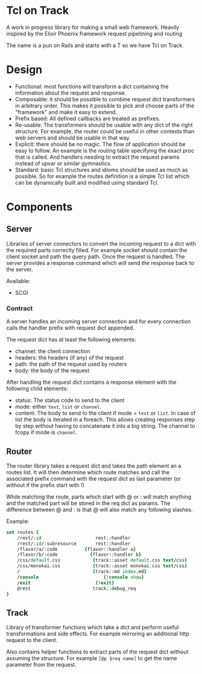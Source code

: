 # Tcl on Track

A work in progress library for making a small web framework. Heavily inspired by the Elixir Phoenix framework request pipelining and routing

The name is a pun on Rails and starts with a T so we have Tcl on Track.

# Design

   * Functional: most functions will transform a dict containing the information about the request and response.
   * Composable: it should be possible to combine request dict transformers in arbitrary order. This makes it possible to pick and choose parts of the "framework" and make it easy to extend. 
   * Prefix based: All defined callbacks are treated as prefixes.
   * Re-usable: The transformers should be usable with any dict of the right structure. For example, the router could be useful in other contexts than web servers and should be usable in that way.
   * Explicit: there should be no magic. The flow of application should be easy to follow. An example is the routing table specifying the exact proc that is called. And handlers needing to extract the request params instead of upvar or similar gymnastics.
   * Standard: basic Tcl structures and idioms should be used as much as possible. So for example the routes definition is a simple Tcl list which can be dynamically built and modified using standard Tcl.


# Components


## Server

Libraries of server connectors to convert the incoming request to a dict with the required parts correctly filled. For example socket should contain the client socket and path the query path. Once the request is handled. The server provides a response command which will send the response back to the server.

Available:

   * SCGI


### Contract

A server handles an incoming server connection and for every connection calls the handler prefix with request dict appended.

The request dict has at least the following elements:

- channel: the client connection
- headers: the headers (if any) of the request
- path: the path of the request used by routers
- body: the body of the request


After handling the request dict contains a response element with the following child elements:

- status: The status code to send to the client
- mode: either `text`, `list` or `channel`.
- content: The body to send to the client if mode = `text` or `list`. In case of list the body is iterated in a foreach. This allows creating responses step by step without having to concatenate it into a big string. The channel to fcopy if mode is `channel`.




## Router

The router library takes a request dict and takes the path element an a routes list. It will then determine which route matches and call the associated prefix command with the request dict as last parameter (or without if the prefix start with !)

While matching the route, parts which start with @ or : will match anything and the matched part will be stored in the req dict as params. The difference between @ and : is that @ will also match any following slashes.

Example:

```tcl
set routes {
    /rest/:id                    rest::handler
    /rest/:id/:subresource       rest::handler
    /flavor/a/:code          {flavor::handler a}
    /flavor/b/:code            {flavor::handler b}
    /css/default.css            {track::asset default.css text/css}
    /css/monokai.css            {track::asset monokai.css text/css}
    /                           {track::md index.md}
    /console                        {!console show}
    /exit                        {!exit}
    @rest                       track::debug_req
}
```

## Track

Library of transformer functions which take a dict and perform useful transformations and side effects. For example mirroring an additional http request to the client.

Also contains helper functions to extract parts of the request dict without assuming the structure. For example `[@p $req name]` to get the name parameter from the request.